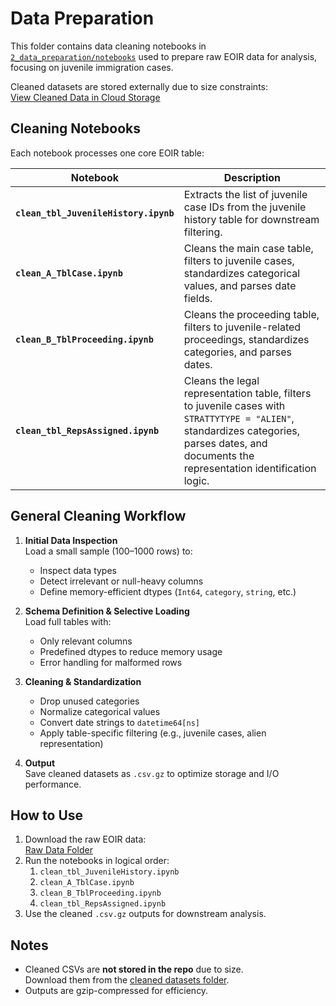 # Data Preparation

This folder contains data cleaning notebooks in
[`2_data_preparation/notebooks`](./notebooks) used to prepare raw EOIR data for
analysis, focusing on juvenile immigration cases.

Cleaned datasets are stored externally due to size constraints:  
[View Cleaned Data in Cloud Storage](https://drive.google.com/drive/folders/1C8HEBVoI0GHZL9kh40bklIkWBWiGIfpu?usp=share_link)

## Cleaning Notebooks

Each notebook processes one core EOIR table:

<!-- markdownlint-disable MD013 -->
<!--
MD013 (line-length rule) is disabled because Markdown tables require each row to be a single, continuous line for proper rendering. Disabling MD013 ensures the table renders as intended, even if some lines exceed the typical line length limits.
-->
| Notebook                        | Description                                                                                                                                                                                                                   |
|----------------------------------|------------------------------------------------------------------------------------------------------------------------------------------------------------------------------------------------------------------------------|
| **`clean_tbl_JuvenileHistory.ipynb`** | Extracts the list of juvenile case IDs from the juvenile history table for downstream filtering.                                                                                                  |
| **`clean_A_TblCase.ipynb`**           | Cleans the main case table, filters to juvenile cases, standardizes categorical values, and parses date fields.                                                                                  |
| **`clean_B_TblProceeding.ipynb`**     | Cleans the proceeding table, filters to juvenile-related proceedings, standardizes categories, and parses dates.                                                                                 |
| **`clean_tbl_RepsAssigned.ipynb`**    | Cleans the legal representation table, filters to juvenile cases with `STRATTYTYPE = "ALIEN"`, standardizes categories, parses dates, and documents the representation identification logic.       |

<!-- markdownlint-enable MD013 -->

## General Cleaning Workflow

1. **Initial Data Inspection**  
   Load a small sample (100–1000 rows) to:
   - Inspect data types
   - Detect irrelevant or null-heavy columns
   - Define memory-efficient dtypes (`Int64`, `category`, `string`, etc.)

2. **Schema Definition & Selective Loading**  
   Load full tables with:
   - Only relevant columns
   - Predefined dtypes to reduce memory usage
   - Error handling for malformed rows

3. **Cleaning & Standardization**  
   - Drop unused categories  
   - Normalize categorical values  
   - Convert date strings to `datetime64[ns]`  
   - Apply table-specific filtering
     (e.g., juvenile cases, alien representation)

4. **Output**  
   Save cleaned datasets as `.csv.gz` to optimize storage and I/O performance.

## How to Use

1. Download the raw EOIR data:  
   [Raw Data Folder][raw-data-link]
2. Run the notebooks in logical order:  
   1. `clean_tbl_JuvenileHistory.ipynb`  
   2. `clean_A_TblCase.ipynb`  
   3. `clean_B_TblProceeding.ipynb`  
   4. `clean_tbl_RepsAssigned.ipynb`
3. Use the cleaned `.csv.gz` outputs for downstream analysis.

## Notes

- Cleaned CSVs are **not stored in the repo** due to size.  
  Download them from the [cleaned datasets folder][cleaned-data-link].
- Outputs are gzip-compressed for efficiency.

[raw-data-link]:
https://drive.google.com/drive/folders/1T82lpd3Pwzkhq1nCNJah0FfwkSnphdRz?usp=share_link  
[cleaned-data-link]:
https://drive.google.com/drive/folders/1C8HEBVoI0GHZL9kh40bklIkWBWiGIfpu?usp=share_link
